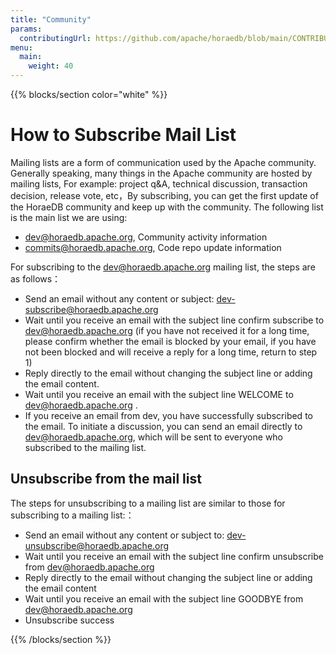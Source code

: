 ```yaml
---
title: "Community"
params:
  contributingUrl: https://github.com/apache/horaedb/blob/main/CONTRIBUTING.md
menu:
  main:
    weight: 40
---
```


{{% blocks/section color="white" %}}
# How to Subscribe Mail List

Mailing lists are a form of communication used by the Apache community. Generally speaking, many things in the Apache community are hosted by mailing lists, For example: project q&A, technical discussion, transaction decision, release vote, etc，By subscribing, you can get the first update of the HoraeDB community and keep up with the community. The following list is the main list we are using:

- dev@horaedb.apache.org, Community activity information
- commits@horaedb.apache.org, Code repo update information

For subscribing to the dev@horaedb.apache.org mailing list, the steps are as follows：

- Send an email without any content or subject: dev-subscribe@horaedb.apache.org
- Wait until you receive an email with the subject line confirm subscribe to dev@horaedb.apache.org (if you have not received it for a long time, please confirm whether the email is blocked by your email, if you have not been blocked and will receive a reply for a long time, return to step 1)
- Reply directly to the email without changing the subject line or adding the email content.
- Wait until you receive an email with the subject line WELCOME to dev@horaedb.apache.org .
- If you receive an email from dev, you have successfully subscribed to the email. To initiate a discussion, you can send an email directly to dev@horaedb.apache.org, which will be sent to everyone who subscribed to the mailing list.

## Unsubscribe from the mail list

The steps for unsubscribing to a mailing list are similar to those for subscribing to a mailing list:：

- Send an email without any content or subject to: dev-unsubscribe@horaedb.apache.org
- Wait until you receive an email with the subject line confirm unsubscribe from dev@horaedb.apache.org
- Reply directly to the email without changing the subject line or adding the email content
- Wait until you receive an email with the subject line GOODBYE from dev@horaedb.apache.org
- Unsubscribe success

{{% /blocks/section %}}
